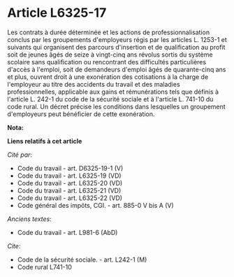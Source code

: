 # Article L6325-17

Les contrats à durée déterminée et les actions de professionnalisation conclus par les groupements d'employeurs régis par les
articles L. 1253-1 et suivants qui organisent des parcours d'insertion et de qualification au profit soit de jeunes âgés de
seize à vingt-cinq ans révolus sortis du système scolaire sans qualification ou rencontrant des difficultés particulières
d'accès à l'emploi, soit de demandeurs d'emploi âgés de quarante-cinq ans et plus, ouvrent droit à une exonération des
cotisations à la charge de l'employeur au titre des accidents du travail et des maladies professionnelles, applicable aux
gains et rémunérations tels que définis à l'article L. 242-1 du code de la sécurité sociale et à l'article L. 741-10 du code
rural. Un décret précise les conditions dans lesquelles un groupement d'employeurs peut bénéficier de cette exonération.

**Nota:**



**Liens relatifs à cet article**

_Cité par_:

  - Code du travail - art. D6325-19-1 (V)
  - Code du travail - art. L6325-19 (VD)
  - Code du travail - art. L6325-20 (VD)
  - Code du travail - art. L6325-21 (VD)
  - Code du travail - art. L6325-22 (VD)
  - Code général des impôts, CGI. - art. 885-0 V bis A (V)

_Anciens textes_:

  - Code du travail - art. L981-6 (AbD)

_Cite_:

  - Code de la sécurité sociale. - art. L242-1 (M)
  - Code rural L741-10
